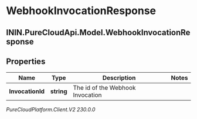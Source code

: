 # WebhookInvocationResponse

## ININ.PureCloudApi.Model.WebhookInvocationResponse

## Properties

|Name | Type | Description | Notes|
|------------ | ------------- | ------------- | -------------|
| **InvocationId** | **string** | The id of the Webhook Invocation | |



_PureCloudPlatform.Client.V2 230.0.0_
